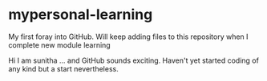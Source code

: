 # mypersonal-learning
My first foray into GitHub. Will keep adding files to this repository when I complete new module learning

Hi I am sunitha ... and GitHub sounds exciting. Haven't yet started coding of any kind but a start nevertheless.


